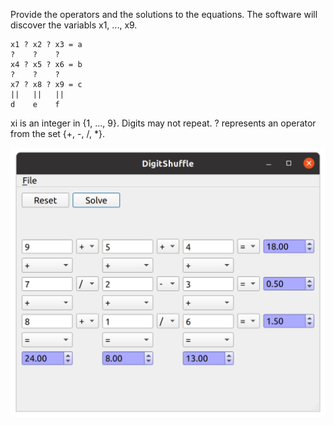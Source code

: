 Provide the operators and the solutions to the equations. The software will discover the variabls x1, ..., x9.

    x1 ? x2 ? x3 = a
    ?    ?    ?
    x4 ? x5 ? x6 = b
    ?    ?    ?
    x7 ? x8 ? x9 = c
    ||   ||   ||
    d    e    f

xi is an integer in {1, ..., 9}. Digits may not repeat.
? represents an operator from the set {+, -, /, \*}.

![alt text](https://github.com/textbrowser/digit-shuffle/blob/master/Images/digital-shuff-1.png)
